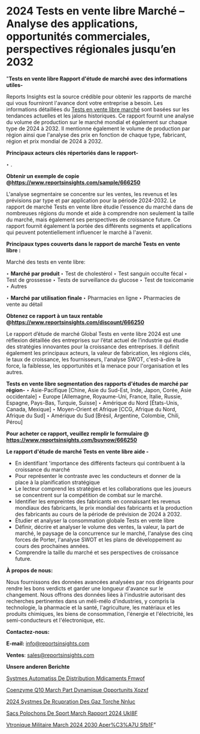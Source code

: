 # 2024 Tests en vente libre Marché – Analyse des applications, opportunités commerciales, perspectives régionales jusqu’en 2032

"<strong>Tests en vente libre Rapport d'étude de marché avec des informations utiles-</strong>

Reports Insights est la source crédible pour obtenir les rapports de marché qui vous fourniront l'avance dont votre entreprise a besoin. Les informations détaillées du <a href=https://www.reportsinsights.com/sample/666250>Tests en vente libre marché</a> sont basées sur les tendances actuelles et les jalons historiques. Ce rapport fournit une analyse du volume de production sur le marché mondial et également sur chaque type de 2024 à 2032. Il mentionne également le volume de production par région ainsi que l'analyse des prix en fonction de chaque type, fabricant, région et prix mondial de 2024 à 2032.

<b>Principaux acteurs clés répertoriés dans le rapport-</b>

‣ .

<strong><b>Obtenir un exemple de copie @</b></strong><a href=https://www.reportsinsights.com/sample/666250><strong><b>https://www.reportsinsights.com/sample/666250</b></strong></a>

L'analyse segmentaire se concentre sur les ventes, les revenus et les prévisions par type et par application pour la période 2024-2032. Le rapport de marché Tests en vente libre étudie l'essence du marché dans de nombreuses régions du monde et aide à comprendre non seulement la taille du marché, mais également ses perspectives de croissance future. Ce rapport fournit également la portée des différents segments et applications qui peuvent potentiellement influencer le marché à l'avenir.

<strong>Principaux types couverts dans le rapport de marché Tests en vente libre :</strong>

Marché des tests en vente libre:

‣  <strong> Marché par produit </strong>
‣ Test de cholestérol
‣ Test sanguin occulte fécal
‣ Test de grossesse
‣ Tests de surveillance du glucose
‣ Test de toxicomanie
‣ Autres

‣  <strong> <strong> Marché par utilisation finale </strong> </strong>
‣ Pharmacies en ligne
‣ Pharmacies de vente au détail

<strong><b>Obtenez ce rapport à un taux rentable @</b></strong><a href=https://www.reportsinsights.com/discount/666250><strong><b>https://www.reportsinsights.com/discount/666250</b></strong></a>

Le rapport d’étude de marché Global Tests en vente libre 2024 est une réflexion détaillée des entreprises sur l’état actuel de l’industrie qui étudie des stratégies innovantes pour la croissance des entreprises. Il définit également les principaux acteurs, la valeur de fabrication, les régions clés, le taux de croissance, les fournisseurs, l'analyse SWOT, c'est-à-dire la force, la faiblesse, les opportunités et la menace pour l'organisation et les autres.

<strong>Tests en vente libre segmentation des rapports d'études de marché par région-</strong>
‣ Asie-Pacifique [Chine, Asie du Sud-Est, Inde, Japon, Corée, Asie occidentale]
‣ Europe [Allemagne, Royaume-Uni, France, Italie, Russie, Espagne, Pays-Bas, Turquie, Suisse]
‣ Amérique du Nord [États-Unis, Canada, Mexique]
‣ Moyen-Orient et Afrique [CCG, Afrique du Nord, Afrique du Sud]
‣ Amérique du Sud [Brésil, Argentine, Colombie, Chili, Pérou]

<strong>Pour acheter ce rapport, veuillez remplir le formulaire @   <a href=https://www.reportsinsights.com/buynow/666250>https://www.reportsinsights.com/buynow/666250</a></strong>

<strong>Le rapport d'étude de marché Tests en vente libre aide -</strong>
<ul>
  <li>En identifiant 'importance des différents facteurs qui contribuent à la croissance du marché</li>
  <li>Pour représenter le contraste avec les conducteurs et donner de la place à la planification stratégique</li>
  <li>Le lecteur comprend les stratégies et les collaborations que les joueurs se concentrent sur la compétition de combat sur le marché.</li>
  <li>Identifier les empreintes des fabricants en connaissant les revenus mondiaux des fabricants, le prix mondial des fabricants et la production des fabricants au cours de la période de prévision de 2024 à 2032.</li>
  <li>Étudier et analyser la consommation globale Tests en vente libre</li>
  <li>Définir, décrire et analyser le volume des ventes, la valeur, la part de marché, le paysage de la concurrence sur le marché, l'analyse des cinq forces de Porter, l'analyse SWOT et les plans de développement au cours des prochaines années.</li>
  <li>Comprendre la taille du marché et ses perspectives de croissance future.</li>
</ul>
<strong>À propos de nous:</strong>

Nous fournissons des données avancées analysées par nos dirigeants pour rendre les bons verdicts et garder une longueur d'avance sur le changement. Nous offrons des données liées à l'industrie autorisant des recherches pertinentes dans un méli-mélo d'industries, y compris la technologie, la pharmacie et la santé, l'agriculture, les matériaux et les produits chimiques, les biens de consommation, l'énergie et l'électricité, les semi-conducteurs et l'électronique, etc.

<strong>Contactez-nous:</strong>

<strong>E-mail:</strong> <a href=mailto:info@reportsinsights.com>info@reportsinsights.com</a>

<strong>Ventes</strong>: <a href=mailto:sales@reportsinsights.com>sales@reportsinsights.com</a>

<strong>Unsere anderen Berichte</strong>

<a href=https://www.linkedin.com/pulse/syst%C3%A8mes-automatis%C3%A9s-de-distribution-m%C3%A9dicaments-fmwof/>Systmes Automatiss De Distribution Mdicaments Fmwof</a>

<a href=https://www.linkedin.com/pulse/coenzyme-q10-march%C3%A9-part-dynamique-opportunit%C3%A9s-xozxf/>Coenzyme Q10 March Part Dynamique Opportunits Xozxf</a>

<a href=https://www.linkedin.com/pulse/2024-syst%C3%A8mes-de-r%C3%A9cup%C3%A9ration-des-gaz-torche-nnluc/>2024 Systmes De Rcupration Des Gaz Torche Nnluc</a>

<a href=https://www.linkedin.com/pulse/sacs-polochons-de-sport-march%C3%A9-rapport-2024-ukl8f/>Sacs Polochons De Sport March Rapport 2024 Ukl8F</a>

<a href=https://www.linkedin.com/pulse/v%C3%A9tronique-militaire-march%C3%A9-2024-2030-aper%C3%A7u-sfb1f/>Vtronique Militaire March 2024 2030 Aper%C3%A7U Sfb1F</a>"
